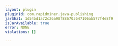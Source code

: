```yaml
---
layout: plugin
pluginId: com.rapidminer.java-publishing
jarSha1: 1d54bd1a72c26a98f886703647106ab577f4e8f9
isJarAvailable: true
error: NONE
violations: []

---
```

